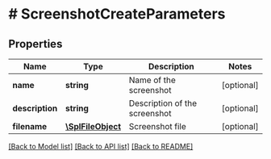 # # ScreenshotCreateParameters

## Properties

Name | Type | Description | Notes
------------ | ------------- | ------------- | -------------
**name** | **string** | Name of the screenshot | [optional] 
**description** | **string** | Description of the screenshot | [optional] 
**filename** | [**\SplFileObject**](\SplFileObject.md) | Screenshot file | [optional] 

[[Back to Model list]](../../README.md#documentation-for-models) [[Back to API list]](../../README.md#documentation-for-api-endpoints) [[Back to README]](../../README.md)


